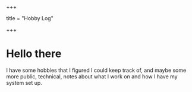 +++

title = "Hobby Log"

+++

# Hello there

I have some hobbies that I figured I could keep track of, and maybe some more public, technical, notes about what I work on
and how I have my system set up.
